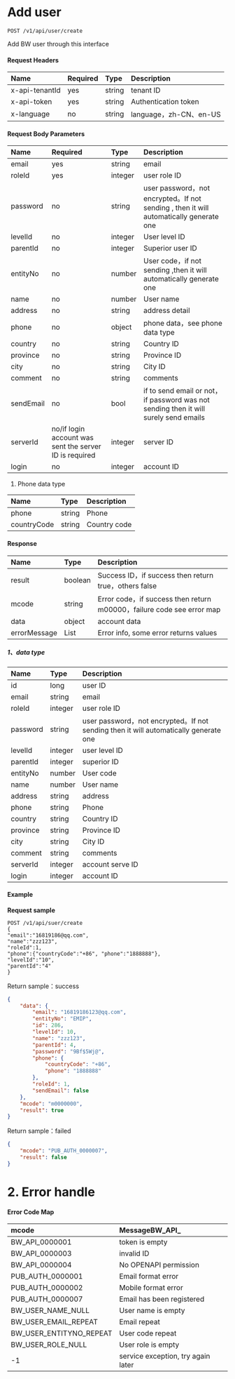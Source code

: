 # Add user

```
POST /v1/api/user/create
```

Add BW user through this interface

#### Request Headers

| Name | Required | Type | Description |
| :--- | :--- | :--- | :--- |
| x-api-tenantId | yes | string | tenant ID |
| x-api-token | yes | string | Authentication token |
| x-language | no | string | language，zh-CN、en-US |

#### Request Body Parameters

| Name | Required | Type | Description |
| :--- | :--- | :--- | :--- |
| email | yes | string | email |
| roleId | yes | integer | user role ID |
| password | no | string | user password，not encrypted。If not sending , then it will automatically generate one |
| levelId | no | integer | User level ID |
| parentId | no | integer | Superior user ID |
| entityNo | no | number | User code，if not sending ,then it will automatically generate one |
| name | no | number | User name |
| address | no | string | address detail |
| phone | no | object | phone data，see phone data type|
| country | no | string | Country ID |
| province | no | string | Province ID |
| city | no | string | City ID |
| comment | no | string | comments |
| sendEmail | no | bool | if to send email or not，if password was not sending then it will surely send emails|
| serverId | no/if login account was sent the server ID is required | integer | server ID |
| login | no | integer | account ID |

1. Phone data type

| Name | Type | Description |
| :--- | :--- | :--- |
| phone | string | Phone |
| countryCode | string | Country code |

#### 

#### Response

| Name | Type | Description |
| :--- | :--- | :--- |
| result | boolean |Success ID，if success then return true，others false |
| mcode | string | Error code，if success then return m00000，failure code see error map |
| data | object | account data |
| errorMessage | List | Error info, some error returns values|

##### 1、data type

| Name | Type | Description |
| :--- | :--- | :--- |
| id | long | user ID |
| email | string | email |
| roleId | integer | user role ID |
| password | string | user password，not encrypted。If not sending then it will automatically generate one |
| levelId | integer | user level ID |
| parentId | integer | superior ID |
| entityNo | number | User code |
| name | number | User name |
| address | string | address |
| phone | string | Phone |
| country | string | Country ID |
| province | string | Province ID |
| city | string | City ID |
| comment | string | comments |
| serverId | integer | account serve ID |
| login | integer | account ID |

#### Example

**Request sample**

```
POST /v1/api/suer/create
{
"email":"16819186@qq.com",
"name":"zzz123", 
"roleId":1, 
"phone":{"countryCode":"+86", "phone":"1888888"}, 
"levelId":"10",
"parentId":"4"
}
```

Return sample：success

```json
{
    "data": {
        "email": "16819186123@qq.com",
        "entityNo": "EMIP",
        "id": 286,
        "levelId": 10,
        "name": "zzz123",
        "parentId": 4,
        "password": "9Bf$5Wj@",
        "phone": {
            "countryCode": "+86",
            "phone": "1888888"
        },
        "roleId": 1,
        "sendEmail": false
    },
    "mcode": "m0000000",
    "result": true
}
```

Return sample：failed

```json
{
    "mcode": "PUB_AUTH_0000007",
    "result": false
}
```

# 2. Error handle

#### Error Code Map

| mcode | MessageBW\_API\_ |
| :--- | :--- |
| BW\_API\_0000001 | token is empty |
| BW\_API\_0000003 | invalid ID |
| BW\_API\_0000004 | No OPENAPI permission |
| PUB\_AUTH\_0000001 | Email format error |
| PUB\_AUTH\_0000002 | Mobile format error |
| PUB\_AUTH\_0000007 | Email has been registered |
| BW\_USER\_NAME\_NULL | User name is empty |
| BW\_USER\_EMAIL\_REPEAT | Email repeat |
| BW\_USER\_ENTITYNO\_REPEAT | User code repeat |
| BW\_USER\_ROLE\_NULL | User role is empty |
| -1 | service exception, try again later |



